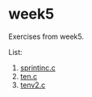# week5

Exercises from week5.

List:
1. [sprintinc.c](sprintinc.c)
2. [ten.c](ten.c)
3. [tenv2.c](tenv2.c)
